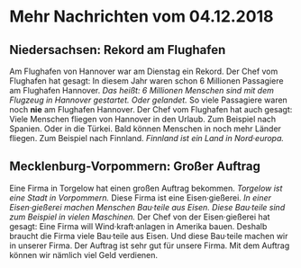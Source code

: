 # Mehr Nachrichten vom 04.12.2018


## Niedersachsen: Rekord am Flughafen
Am Flughafen von Hannover war am Dienstag ein Rekord. Der Chef vom Flughafen hat gesagt: In diesem Jahr waren schon 6 Millionen Passagiere am Flughafen Hannover. *Das heißt:* 
*6 Millionen Menschen sind mit dem Flugzeug in Hannover gestartet.* *Oder gelandet.* So viele Passagiere waren noch **nie** am Flughafen Hannover. Der Chef vom Flughafen hat auch gesagt: Viele Menschen fliegen von Hannover in den Urlaub. Zum Beispiel nach Spanien. Oder in die Türkei. Bald können Menschen in noch mehr Länder fliegen. Zum Beispiel nach Finnland. 
*Finnland ist ein Land in Nord·europa.* 

## Mecklenburg-Vorpommern: Großer Auftrag
Eine Firma in Torgelow hat einen großen Auftrag bekommen. 
*Torgelow ist eine Stadt in Vorpommern.* Diese Firma ist eine Eisen·gießerei. 
*In einer Eisen·gießerei machen Menschen Bau·teile aus Eisen.* 
*Diese Bau·teile sind zum Beispiel in vielen Maschinen.* Der Chef von der Eisen·gießerei hat gesagt: Eine Firma will Wind·kraft·anlagen in Amerika bauen. Deshalb braucht die Firma viele Bau·teile aus Eisen. Und diese Bau·teile machen wir in unserer Firma. Der Auftrag ist sehr gut für unsere Firma. Mit dem Auftrag können wir nämlich viel Geld verdienen. 
